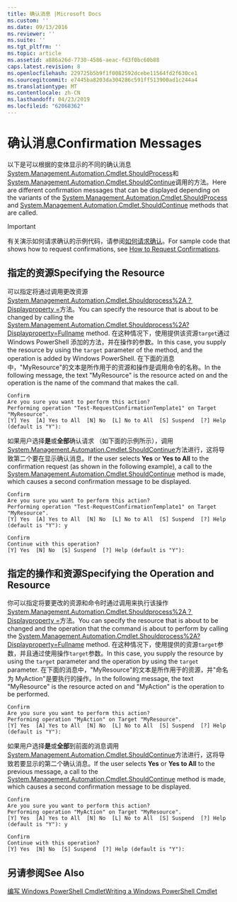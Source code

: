 ```yaml
---
title: 确认消息 |Microsoft Docs
ms.custom: ''
ms.date: 09/13/2016
ms.reviewer: ''
ms.suite: ''
ms.tgt_pltfrm: ''
ms.topic: article
ms.assetid: a886a26d-7730-4586-aeac-fd3f0bc60b88
caps.latest.revision: 8
ms.openlocfilehash: 229725b5b9f1f0082592dcebe11564fd2f630ce1
ms.sourcegitcommit: e7445ba8203da304286c591ff513900ad1c244a4
ms.translationtype: MT
ms.contentlocale: zh-CN
ms.lasthandoff: 04/23/2019
ms.locfileid: "62068362"
---
```

# <a name="confirmation-messages"></a><span data-ttu-id="06c50-102">确认消息</span><span class="sxs-lookup"><span data-stu-id="06c50-102">Confirmation Messages</span></span>

<span data-ttu-id="06c50-103">以下是可以根据的变体显示的不同的确认消息[System.Management.Automation.Cmdlet.ShouldProcess](/dotnet/api/System.Management.Automation.Cmdlet.ShouldProcess)和[System.Management.Automation.Cmdlet.ShouldContinue](/dotnet/api/System.Management.Automation.Cmdlet.ShouldContinue)调用的方法。</span><span class="sxs-lookup"><span data-stu-id="06c50-103">Here are different confirmation messages that can be displayed depending on the variants of the [System.Management.Automation.Cmdlet.ShouldProcess](/dotnet/api/System.Management.Automation.Cmdlet.ShouldProcess) and [System.Management.Automation.Cmdlet.ShouldContinue](/dotnet/api/System.Management.Automation.Cmdlet.ShouldContinue) methods that are called.</span></span>

> [!IMPORTANT]
> <span data-ttu-id="06c50-104">有关演示如何请求确认的示例代码，请参阅[如何请求确认](./how-to-request-confirmations.md)。</span><span class="sxs-lookup"><span data-stu-id="06c50-104">For sample code that shows how to request confirmations, see [How to Request Confirmations](./how-to-request-confirmations.md).</span></span>

## <a name="specifying-the-resource"></a><span data-ttu-id="06c50-105">指定的资源</span><span class="sxs-lookup"><span data-stu-id="06c50-105">Specifying the Resource</span></span>

<span data-ttu-id="06c50-106">可以指定将通过调用更改资源[System.Management.Automation.Cmdlet.Shouldprocess%2A？Displayproperty =](/dotnet/api/System.Management.Automation.Cmdlet.ShouldProcess?view=powershellsdk-1.1.0)方法。</span><span class="sxs-lookup"><span data-stu-id="06c50-106">You can specify the resource that is about to be changed by calling the [System.Management.Automation.Cmdlet.Shouldprocess%2A?Displayproperty=Fullname](/dotnet/api/System.Management.Automation.Cmdlet.ShouldProcess?view=powershellsdk-1.1.0) method.</span></span> <span data-ttu-id="06c50-107">在这种情况下，使用提供该资源`target`通过 Windows PowerShell 添加的方法，并在操作的参数。</span><span class="sxs-lookup"><span data-stu-id="06c50-107">In this case, you supply the resource by using the `target` parameter of the method, and the operation is added by Windows PowerShell.</span></span> <span data-ttu-id="06c50-108">在下面的消息中，"MyResource"的文本是所作用于的资源和操作是调用命令的名称。</span><span class="sxs-lookup"><span data-stu-id="06c50-108">In the following message, the text "MyResource" is the resource acted on and the operation is the name of the command that makes the call.</span></span>

```output
Confirm
Are you sure you want to perform this action?
Performing operation "Test-RequestConfirmationTemplate1" on Target "MyResource".
[Y] Yes  [A] Yes to All  [N] No  [L] No to All  [S] Suspend  [?] Help (default is "Y"):
```

<span data-ttu-id="06c50-109">如果用户选择**是**或**全部**确认请求 （如下面的示例所示），调用[System.Management.Automation.Cmdlet.ShouldContinue](/dotnet/api/System.Management.Automation.Cmdlet.ShouldContinue)方法进行，这将导致第二个要在显示确认消息。</span><span class="sxs-lookup"><span data-stu-id="06c50-109">If the user selects **Yes** or **Yes to All** to the confirmation request (as shown in the following example), a call to the [System.Management.Automation.Cmdlet.ShouldContinue](/dotnet/api/System.Management.Automation.Cmdlet.ShouldContinue) method is made, which causes a second confirmation message to be displayed.</span></span>

```output
Confirm
Are you sure you want to perform this action?
Performing operation "Test-RequestConfirmationTemplate1" on Target "MyResource".
[Y] Yes  [A] Yes to All  [N] No  [L] No to All  [S] Suspend  [?] Help (default is "Y"): y

Confirm
Continue with this operation?
[Y] Yes  [N] No  [S] Suspend  [?] Help (default is "Y"):
```

## <a name="specifying-the-operation-and-resource"></a><span data-ttu-id="06c50-110">指定的操作和资源</span><span class="sxs-lookup"><span data-stu-id="06c50-110">Specifying the Operation and Resource</span></span>

<span data-ttu-id="06c50-111">你可以指定将要更改的资源和命令时通过调用来执行该操作[System.Management.Automation.Cmdlet.Shouldprocess%2A？Displayproperty =](/dotnet/api/System.Management.Automation.Cmdlet.ShouldProcess?view=powershellsdk-1.1.0)方法。</span><span class="sxs-lookup"><span data-stu-id="06c50-111">You can specify the resource that is about to be changed and the operation that the command is about to perform by calling the [System.Management.Automation.Cmdlet.Shouldprocess%2A?Displayproperty=Fullname](/dotnet/api/System.Management.Automation.Cmdlet.ShouldProcess?view=powershellsdk-1.1.0) method.</span></span> <span data-ttu-id="06c50-112">在这种情况下，使用提供的资源`target`参数，并且通过使用操作`target`参数。</span><span class="sxs-lookup"><span data-stu-id="06c50-112">In this case, you supply the resource by using the `target` parameter and the operation by using the `target` parameter.</span></span> <span data-ttu-id="06c50-113">在下面的消息中，"MyResource"的文本是所作用于的资源，并"命名为 MyAction"是要执行的操作。</span><span class="sxs-lookup"><span data-stu-id="06c50-113">In the following message, the text "MyResource" is the resource acted on and "MyAction" is the operation to be performed.</span></span>

```output
Confirm
Are you sure you want to perform this action?
Performing operation "MyAction" on Target "MyResource".
[Y] Yes  [A] Yes to All  [N] No  [L] No to All  [S] Suspend  [?] Help (default is "Y"):
```

<span data-ttu-id="06c50-114">如果用户选择**是**或**全部**到前面的消息调用[System.Management.Automation.Cmdlet.ShouldContinue](/dotnet/api/System.Management.Automation.Cmdlet.ShouldContinue)方法进行，这将导致若要显示的第二个确认消息。</span><span class="sxs-lookup"><span data-stu-id="06c50-114">If the user selects **Yes** or **Yes to All** to the previous message, a call to the [System.Management.Automation.Cmdlet.ShouldContinue](/dotnet/api/System.Management.Automation.Cmdlet.ShouldContinue) method is made, which causes a second confirmation message to be displayed.</span></span>

```output
Confirm
Are you sure you want to perform this action?
Performing operation "MyAction" on Target "MyResource".
[Y] Yes  [A] Yes to All  [N] No  [L] No to All  [S] Suspend  [?] Help (default is "Y"): y

Confirm
Continue with this operation?
[Y] Yes  [N] No  [S] Suspend  [?] Help (default is "Y"):
```

## <a name="see-also"></a><span data-ttu-id="06c50-115">另请参阅</span><span class="sxs-lookup"><span data-stu-id="06c50-115">See Also</span></span>

[<span data-ttu-id="06c50-116">编写 Windows PowerShell Cmdlet</span><span class="sxs-lookup"><span data-stu-id="06c50-116">Writing a Windows PowerShell Cmdlet</span></span>](./writing-a-windows-powershell-cmdlet.md)
